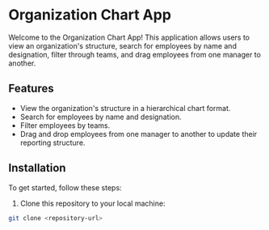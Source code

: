 # Organization Chart App

Welcome to the Organization Chart App! This application allows users to view an organization's structure, search for employees by name and designation, filter through teams, and drag employees from one manager to another.

## Features

- View the organization's structure in a hierarchical chart format.
- Search for employees by name and designation.
- Filter employees by teams.
- Drag and drop employees from one manager to another to update their reporting structure.

## Installation

To get started, follow these steps:

1. Clone this repository to your local machine:

```bash
git clone <repository-url>
```
